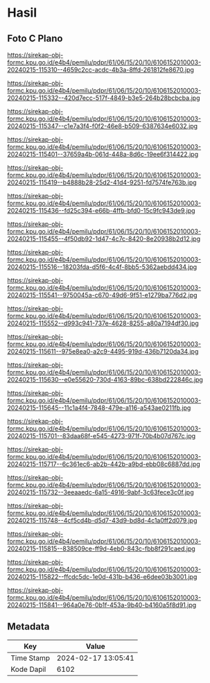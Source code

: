 # Hasil

## Foto C Plano

https://sirekap-obj-formc.kpu.go.id/e4b4/pemilu/pdpr/61/06/15/20/10/6106152010003-20240215-115310--4659c2cc-acdc-4b3a-8ffd-261812fe8670.jpg

https://sirekap-obj-formc.kpu.go.id/e4b4/pemilu/pdpr/61/06/15/20/10/6106152010003-20240215-115332--420d7ecc-517f-4849-b3e5-264b28bcbcba.jpg

https://sirekap-obj-formc.kpu.go.id/e4b4/pemilu/pdpr/61/06/15/20/10/6106152010003-20240215-115347--c1e7a3f4-f0f2-46e8-b509-6387634e6032.jpg

https://sirekap-obj-formc.kpu.go.id/e4b4/pemilu/pdpr/61/06/15/20/10/6106152010003-20240215-115401--37659a4b-061d-448a-8d6c-19ee6f314422.jpg

https://sirekap-obj-formc.kpu.go.id/e4b4/pemilu/pdpr/61/06/15/20/10/6106152010003-20240215-115419--b4888b28-25d2-41d4-9251-fd7574fe763b.jpg

https://sirekap-obj-formc.kpu.go.id/e4b4/pemilu/pdpr/61/06/15/20/10/6106152010003-20240215-115436--fd25c394-e66b-4ffb-bfd0-15c9fc943de9.jpg

https://sirekap-obj-formc.kpu.go.id/e4b4/pemilu/pdpr/61/06/15/20/10/6106152010003-20240215-115455--4f50db92-1d47-4c7c-8420-8e20938b2d12.jpg

https://sirekap-obj-formc.kpu.go.id/e4b4/pemilu/pdpr/61/06/15/20/10/6106152010003-20240215-115516--18203fda-d5f6-4c4f-8bb5-5362aebdd434.jpg

https://sirekap-obj-formc.kpu.go.id/e4b4/pemilu/pdpr/61/06/15/20/10/6106152010003-20240215-115541--9750045a-c670-49d6-9f51-e1279ba776d2.jpg

https://sirekap-obj-formc.kpu.go.id/e4b4/pemilu/pdpr/61/06/15/20/10/6106152010003-20240215-115552--d993c941-737e-4628-8255-a80a7194df30.jpg

https://sirekap-obj-formc.kpu.go.id/e4b4/pemilu/pdpr/61/06/15/20/10/6106152010003-20240215-115611--975e8ea0-a2c9-4495-919d-436b7120da34.jpg

https://sirekap-obj-formc.kpu.go.id/e4b4/pemilu/pdpr/61/06/15/20/10/6106152010003-20240215-115630--e0e55620-730d-4163-89bc-638bd222846c.jpg

https://sirekap-obj-formc.kpu.go.id/e4b4/pemilu/pdpr/61/06/15/20/10/6106152010003-20240215-115645--11c1a4f4-7848-479e-a116-a543ae0211fb.jpg

https://sirekap-obj-formc.kpu.go.id/e4b4/pemilu/pdpr/61/06/15/20/10/6106152010003-20240215-115701--83daa68f-e545-4273-971f-70b4b07d767c.jpg

https://sirekap-obj-formc.kpu.go.id/e4b4/pemilu/pdpr/61/06/15/20/10/6106152010003-20240215-115717--6c361ec6-ab2b-442b-a9bd-ebb08c6887dd.jpg

https://sirekap-obj-formc.kpu.go.id/e4b4/pemilu/pdpr/61/06/15/20/10/6106152010003-20240215-115732--3eeaaedc-6a15-4916-9abf-3c63fece3c0f.jpg

https://sirekap-obj-formc.kpu.go.id/e4b4/pemilu/pdpr/61/06/15/20/10/6106152010003-20240215-115748--4cf5cd4b-d5d7-43d9-bd8d-4c1a0ff2d079.jpg

https://sirekap-obj-formc.kpu.go.id/e4b4/pemilu/pdpr/61/06/15/20/10/6106152010003-20240215-115815--838509ce-ff9d-4eb0-843c-fbb8f291caed.jpg

https://sirekap-obj-formc.kpu.go.id/e4b4/pemilu/pdpr/61/06/15/20/10/6106152010003-20240215-115822--ffcdc5dc-1e0d-431b-b436-e6dee03b3001.jpg

https://sirekap-obj-formc.kpu.go.id/e4b4/pemilu/pdpr/61/06/15/20/10/6106152010003-20240215-115841--964a0e76-0b1f-453a-9b40-b4160a5f8d91.jpg


## Metadata

| Key        | Value               |
| ---------- | ------------------- |
| Time Stamp | 2024-02-17 13:05:41 |
| Kode Dapil | 6102                |



